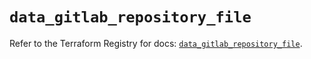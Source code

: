 # `data_gitlab_repository_file`

Refer to the Terraform Registry for docs: [`data_gitlab_repository_file`](https://registry.terraform.io/providers/gitlabhq/gitlab/17.1.0/docs/data-sources/repository_file).
